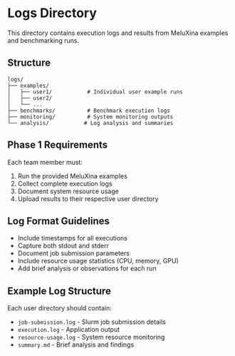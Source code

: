 # Logs Directory

This directory contains execution logs and results from MeluXina examples and benchmarking runs.

## Structure

```
logs/
├── examples/
│   ├── user1/           # Individual user example runs
│   ├── user2/
│   └── ...
├── benchmarks/          # Benchmark execution logs
├── monitoring/          # System monitoring outputs
└── analysis/           # Log analysis and summaries
```

## Phase 1 Requirements

Each team member must:
1. Run the provided MeluXina examples
2. Collect complete execution logs
3. Document system resource usage
4. Upload results to their respective user directory

## Log Format Guidelines

- Include timestamps for all executions
- Capture both stdout and stderr
- Document job submission parameters
- Include resource usage statistics (CPU, memory, GPU)
- Add brief analysis or observations for each run

## Example Log Structure

Each user directory should contain:
- `job-submission.log` - Slurm job submission details
- `execution.log` - Application output
- `resource-usage.log` - System resource monitoring
- `summary.md` - Brief analysis and findings
